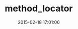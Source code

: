 ---
layout: post
title:  "method_locator"
repo:   "ryanlecompte/method_locator"
date:   2015-02-18 17:01:06
gemurl: http://github.com/ryanlecompte/method_locator
---